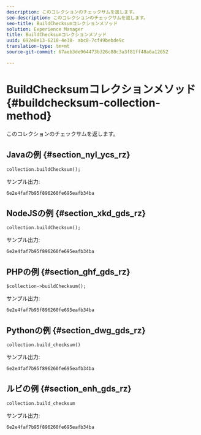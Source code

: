 ```yaml
---
description: このコレクションのチェックサムを返します。
seo-description: このコレクションのチェックサムを返します。
seo-title: BuildChecksumコレクションメソッド
solution: Experience Manager
title: BuildChecksumコレクションメソッド
uuid: 692e8e13-6218-4e38- abc8-7cf49bebde9c
translation-type: tm+mt
source-git-commit: 67aeb3de964473b326c88c3a3f81ff48a6a12652

---
```



# BuildChecksumコレクションメソッド{#buildchecksum-collection-method}

このコレクションのチェックサムを返します。

## Javaの例 {#section_nyl_ycs_rz}

```
collection.buildChecksum(); 
```

サンプル出力:

```
6e2e4faf7b95f896260fe695eafb34ba 
```

## NodeJSの例 {#section_xkd_gds_rz}

```
collection.buildChecksum(); 
```

サンプル出力:

```
6e2e4faf7b95f896260fe695eafb34ba 
```

## PHPの例 {#section_ghf_gds_rz}

```
$collection->buildChecksum(); 
```

サンプル出力:

```
6e2e4faf7b95f896260fe695eafb34ba 
```

## Pythonの例 {#section_dwg_gds_rz}

```
collection.build_checksum() 
```

サンプル出力:

```
6e2e4faf7b95f896260fe695eafb34ba 
```

## ルビの例 {#section_enh_gds_rz}

```
collection.build_checksum
```

サンプル出力:

```
6e2e4faf7b95f896260fe695eafb34ba 
```

